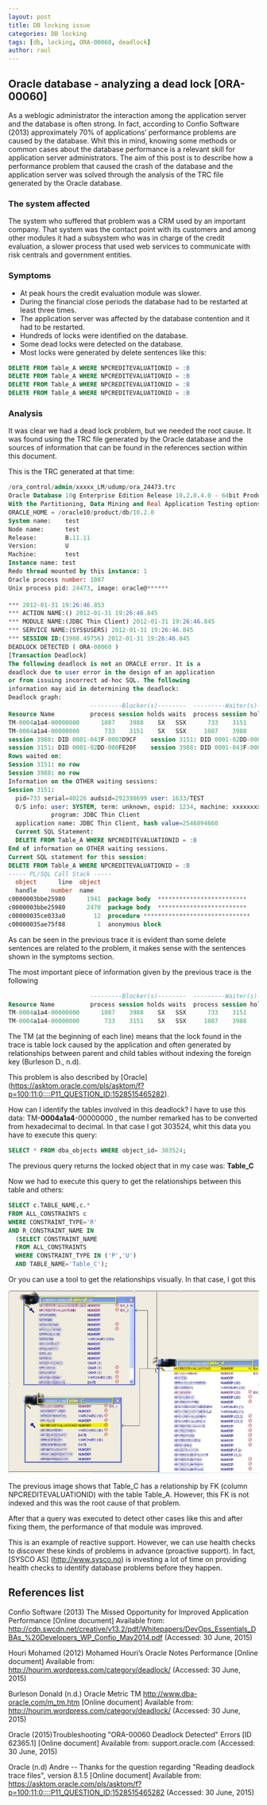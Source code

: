 ```yaml
---
layout: post
title: DB locking issue 
categories: DB locking 
tags: [db, locking, ORA-00060, deadlock]
author: raul
---
```


## Oracle database - analyzing a dead lock [ORA-00060] ##

As a weblogic administrator the interaction among the application server and the database is often strong. In fact, according to Confio Software (2013) approximately 70% of applications’ performance problems are caused by the database. Whit this in mind, knowing some methods or common cases about the database performance is a relevant skill for application server administrators. The aim of this post is to describe how a performance problem that caused the crash of the database and the application server was solved through the analysis of the TRC file generated by the Oracle database. 

### The system affected ###
The system who suffered that problem was a CRM used by an important company. That system was the contact point with its customers and among other modules it had a subsystem who was in charge of the credit evaluation, a slower process that used web services to communicate with risk centrals and government entities.

### Symptoms ###
* At peak hours the credit evaluation  module was slower. 
* During the financial close periods the database had to be restarted at least three times.
* The application server was affected by the database contention and it had to be restarted.
* Hundreds of locks were identified on the database.
* Some dead locks were detected on the database.
* Most locks were generated by delete sentences like this:

``` sql
DELETE FROM Table_A WHERE NPCREDITEVALUATIONID = :B
DELETE FROM Table_A WHERE NPCREDITEVALUATIONID = :B
DELETE FROM Table_A WHERE NPCREDITEVALUATIONID = :B
DELETE FROM Table_A WHERE NPCREDITEVALUATIONID = :B
```

### Analysis ###
It was clear we had a dead lock problem, but we needed the root cause. It was found using the TRC file generated by the Oracle database and the sources of information that can be found in the references section within this document.

This is the TRC generated at that time:

``` sql
/ora_control/admin/xxxxx_LM/udump/ora_24473.trc
Oracle Database 10g Enterprise Edition Release 10.2.0.4.0 - 64bit Production
With the Partitioning, Data Mining and Real Application Testing options
ORACLE_HOME = /oracle10/product/db/10.2.0
System name:    test
Node name:      test
Release:        B.11.11
Version:        U
Machine:        test
Instance name: test
Redo thread mounted by this instance: 1
Oracle process number: 1087
Unix process pid: 24473, image: oracle@******

*** 2012-01-31 19:26:46.853
*** ACTION NAME:() 2012-01-31 19:26:46.845
*** MODULE NAME:(JDBC Thin Client) 2012-01-31 19:26:46.845
*** SERVICE NAME:(SYS$USERS) 2012-01-31 19:26:46.845
*** SESSION ID:(3988.49756) 2012-01-31 19:26:46.845
DEADLOCK DETECTED ( ORA-00060 )
[Transaction Deadlock]
The following deadlock is not an ORACLE error. It is a
deadlock due to user error in the design of an application
or from issuing incorrect ad-hoc SQL. The following
information may aid in determining the deadlock:
Deadlock graph:
                       ---------Blocker(s)--------  ---------Waiter(s)---------
Resource Name          process session holds waits  process session holds waits
TM-0004a1a4-00000000      1087    3988    SX   SSX      733    3151    SX   SSX
TM-0004a1a4-00000000       733    3151    SX   SSX     1087    3988    SX   SSX
session 3988: DID 0001-043F-0003D9CF    session 3151: DID 0001-02DD-000FE20F
session 3151: DID 0001-02DD-000FE20F    session 3988: DID 0001-043F-0003D9CF
Rows waited on:
Session 3151: no row
Session 3988: no row
Information on the OTHER waiting sessions:
Session 3151:
  pid=733 serial=40226 audsid=292398699 user: 1633/TEST
  O/S info: user: SYSTEM, term: unknown, ospid: 1234, machine: xxxxxxxxxx
            program: JDBC Thin Client
  application name: JDBC Thin Client, hash value=2546894660
  Current SQL Statement:
  DELETE FROM Table_A WHERE NPCREDITEVALUATIONID = :B
End of information on OTHER waiting sessions.
Current SQL statement for this session:
DELETE FROM Table_A WHERE NPCREDITEVALUATIONID = :B
----- PL/SQL Call Stack -----
  object      line  object
  handle    number  name
c0000003bbe25980      1941  package body  *************************
c0000003bbe25980      2470  package body  *************************
c00000035ce033a0        12  procedure ******************************
c00000035ae75f88         1  anonymous block
```

As can be seen in the previous trace it is evident than some delete sentences are related to the problem, it makes sense with the sentences shown in the symptoms section.

The most important piece of information given by the previous trace is the following

``` sql
                       ---------Blocker(s)--------  ---------Waiter(s)---------
Resource Name          process session holds waits  process session holds waits
TM-0004a1a4-00000000      1087    3988    SX   SSX      733    3151    SX   SSX
TM-0004a1a4-00000000       733    3151    SX   SSX     1087    3988    SX   SSX
```

The TM (at the beginning of each line) means that the lock found in the trace is table lock caused by the application and often generated by relationships between parent and child tables without indexing the foreign key (Burleson D., n.d). 

This problem is also described by 
 [Oracle] (https://asktom.oracle.com/pls/asktom/f?p=100:11:0::::P11_QUESTION_ID:1528515465282).

How can I identify the tables involved in this deadlock? I have to use this data: 
TM-**0004a1a4**-00000000
, the number remarked has to be converted from hexadecimal to decimal. In that case I got 303524, whit this data you have to execute this query:

``` sql
SELECT * FROM dba_objects WHERE object_id= 303524;
``` 
The previous query returns the locked object that in my case was: **Table_C**

Now we had to execute this query to get the relationships between this table and others:

``` sql
SELECT c.TABLE_NAME,c.*
FROM ALL_CONSTRAINTS c
WHERE CONSTRAINT_TYPE='R'
AND R_CONSTRAINT_NAME IN 
  (SELECT CONSTRAINT_NAME
  FROM ALL_CONSTRAINTS
  WHERE CONSTRAINT_TYPE IN ('P','U')
  AND TABLE_NAME='Table_C');
```

Or you can use a tool to get the relationships visually. In that case, I got this

![](/images/2015-07-02-db-locking/ER.png)

The previous image shows that Table_C has a relationship by FK (column NPCREDITEVALUATIONID) with the table Table_A. However, this FK is not indexed and this was the root cause of that problem.

After that a query was executed to detect other cases like this and after fixing them, the performance of that module was improved.

This is an example of reactive support. However, we can use health checks to discover these kinds of problems in advance (proactive support). In fact, [SYSCO AS] (http://www.sysco.no) is investing a lot of time on providing health checks to identify database problems before they happen.

## References list ##
Confio Software (2013) The Missed Opportunity for Improved Application Performance [Online document] Available from: http://cdn.swcdn.net/creative/v13.2/pdf/Whitepapers/DevOps_Essentials_DBAs_%20Developers_WP_Confio_May2014.pdf (Accessed: 30 June, 2015)

Houri Mohamed (2012) Mohamed Houri’s Oracle Notes Performance [Online document] Available from: http://hourim.wordpress.com/category/deadlock/ (Accessed: 30 June, 2015)

Burleson Donald (n.d.) Oracle Metric TM http://www.dba-oracle.com/m_tm.htm [Online document] Available from: http://hourim.wordpress.com/category/deadlock/ (Accessed: 30 June, 2015)

Oracle (2015)Troubleshooting "ORA-00060 Deadlock Detected" Errors [ID 62365.1] [Online document] Available from: support.oracle.com (Accessed: 30 June, 2015)

Oracle (n.d) Andre -- Thanks for the question regarding "Reading deadlock trace files", version 8.1.5 [Online document] Available from: https://asktom.oracle.com/pls/asktom/f?p=100:11:0::::P11_QUESTION_ID:1528515465282 (Accessed: 30 June, 2015)
